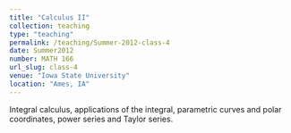 ```yaml
---
title: "Calculus II"
collection: teaching
type: "teaching"
permalink: /teaching/Summer-2012-class-4
date: Summer2012
number: MATH 166
url_slug: class-4
venue: "Iowa State University"
location: "Ames, IA"
---
```


Integral calculus, applications of the integral, parametric curves and polar coordinates, power series and Taylor series.
